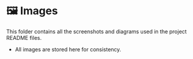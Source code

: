 # 🖼️ Images

This folder contains all the screenshots and diagrams used in the project README files.

- All images are stored here for consistency.  

